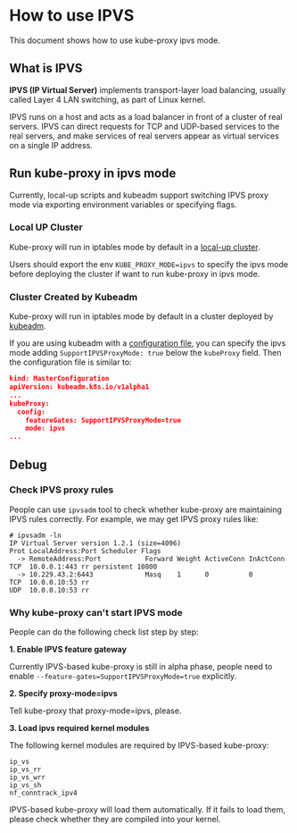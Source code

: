 # How to use IPVS

This document shows how to use kube-proxy ipvs mode.

## What is IPVS

**IPVS (IP Virtual Server)** implements transport-layer load balancing, usually called Layer 4 LAN switching, as part of
Linux kernel.

IPVS runs on a host and acts as a load balancer in front of a cluster of real servers. IPVS can direct requests for TCP
and UDP-based services to the real servers, and make services of real servers appear as virtual services on a single IP address.

## Run kube-proxy in ipvs mode

Currently, local-up scripts and kubeadm support switching IPVS proxy mode via exporting environment variables or specifying flags.

### Local UP Cluster

Kube-proxy will run in iptables mode by default in a [local-up cluster](https://github.com/kubernetes/community/blob/master/contributors/devel/running-locally.md). 

Users should export the env `KUBE_PROXY_MODE=ipvs` to specify the ipvs mode before deploying the cluster if want to run kube-proxy in ipvs mode.

### Cluster Created by Kubeadm

Kube-proxy will run in iptables mode by default in a cluster deployed by [kubeadm](https://kubernetes.io/docs/setup/independent/create-cluster-kubeadm/). 

If you are using kubeadm with a [configuration file](https://kubernetes.io/docs/reference/setup-tools/kubeadm/kubeadm-init/#config-file), you can specify the ipvs mode adding `SupportIPVSProxyMode: true` below the `kubeProxy` field.
Then the configuration file is similar to:

```json
kind: MasterConfiguration
apiVersion: kubeadm.k8s.io/v1alpha1
...
kubeProxy:
  config:
    featureGates: SupportIPVSProxyMode=true
    mode: ipvs
...
```

## Debug

### Check IPVS proxy rules

People can use `ipvsadm` tool to check whether kube-proxy are maintaining IPVS rules correctly. For example, we may get IPVS proxy rules like:

```shell
# ipvsadm -ln
IP Virtual Server version 1.2.1 (size=4096)
Prot LocalAddress:Port Scheduler Flags
  -> RemoteAddress:Port           Forward Weight ActiveConn InActConn
TCP  10.0.0.1:443 rr persistent 10800
  -> 10.229.43.2:6443             Masq    1      0          0         
TCP  10.0.0.10:53 rr      
UDP  10.0.0.10:53 rr
```

### Why kube-proxy can't start IPVS mode

People can do the following check list step by step:

**1. Enable IPVS feature gateway**

Currently IPVS-based kube-proxy is still in alpha phase, people need to enable `--feature-gates=SupportIPVSProxyMode=true` explicitly.

**2. Specify proxy-mode=ipvs**

Tell kube-proxy that proxy-mode=ipvs, please.

**3. Load ipvs required kernel modules**

The following kernel modules are required by IPVS-based kube-proxy:

```shell
ip_vs
ip_vs_rr
ip_vs_wrr
ip_vs_sh
nf_conntrack_ipv4
```

IPVS-based kube-proxy will load them automatically. If it fails to load them, please check whether they are compiled into your kernel.
